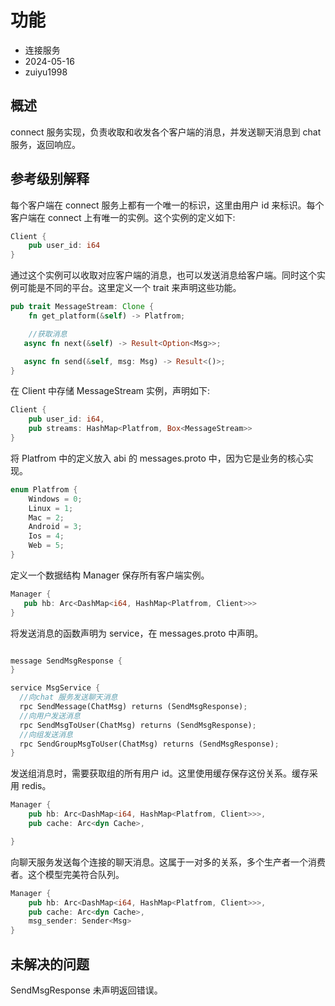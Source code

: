 # 功能

- 连接服务
- 2024-05-16
- zuiyu1998

## 概述

connect 服务实现，负责收取和收发各个客户端的消息，并发送聊天消息到 chat 服务，返回响应。

## 参考级别解释

每个客户端在 connect 服务上都有一个唯一的标识，这里由用户 id 来标识。每个客户端在 connect 上有唯一的实例。这个实例的定义如下:

```rust
Client {
    pub user_id: i64
}
```

通过这个实例可以收取对应客户端的消息，也可以发送消息给客户端。同时这个实例可能是不同的平台。这里定义一个 trait 来声明这些功能。

```rust
pub trait MessageStream: Clone {
    fn get_platform(&self) -> Platfrom;

    //获取消息
   async fn next(&self) -> Result<Option<Msg>>;

   async fn send(&self, msg: Msg) -> Result<()>;
}
```

在 Client 中存储 MessageStream 实例，声明如下:

```rust
Client {
    pub user_id: i64,
    pub streams: HashMap<Platfrom, Box<MessageStream>>
}
```

将 Platfrom 中的定义放入 abi 的 messages.proto 中，因为它是业务的核心实现。

```rust
enum Platfrom {
    Windows = 0;
    Linux = 1;
    Mac = 2;
    Android = 3;
    Ios = 4;
    Web = 5;
}
```

定义一个数据结构 Manager 保存所有客户端实例。

```rust
Manager {
   pub hb: Arc<DashMap<i64, HashMap<Platfrom, Client>>>
}
```

将发送消息的函数声明为 service，在 messages.proto 中声明。

```rust

message SendMsgResponse {
}

service MsgService {
  //向chat 服务发送聊天消息
  rpc SendMessage(ChatMsg) returns (SendMsgResponse);
  //向用户发送消息
  rpc SendMsgToUser(ChatMsg) returns (SendMsgResponse);
  //向组发送消息
  rpc SendGroupMsgToUser(ChatMsg) returns (SendMsgResponse);
}
```

发送组消息时，需要获取组的所有用户 id。这里使用缓存保存这份关系。缓存采用 redis。

```rust
Manager {
    pub hb: Arc<DashMap<i64, HashMap<Platfrom, Client>>>,
    pub cache: Arc<dyn Cache>,

}
```

向聊天服务发送每个连接的聊天消息。这属于一对多的关系，多个生产者一个消费者。这个模型完美符合队列。

```rust
Manager {
    pub hb: Arc<DashMap<i64, HashMap<Platfrom, Client>>>,
    pub cache: Arc<dyn Cache>,
    msg_sender: Sender<Msg>
}
```

## 未解决的问题

SendMsgResponse 未声明返回错误。
